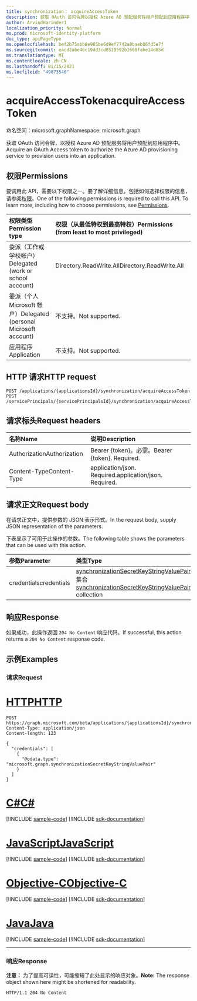 ```yaml
---
title: synchronization： acquireAccessToken
description: 获取 OAuth 访问令牌以授权 Azure AD 预配服务将用户预配到应用程序中
author: ArvindHarinder1
localization_priority: Normal
ms.prod: microsoft-identity-platform
doc_type: apiPageType
ms.openlocfilehash: bef2b75abb8e985be6d9ef7742a8baeb86fd5e7f
ms.sourcegitcommit: eacd2a6e46c19dd3cd8519592b1668fabe14d85d
ms.translationtype: MT
ms.contentlocale: zh-CN
ms.lasthandoff: 01/15/2021
ms.locfileid: "49873540"
---
```

# <a name="acquireaccesstoken"></a><span data-ttu-id="66586-103">acquireAccessToken</span><span class="sxs-lookup"><span data-stu-id="66586-103">acquireAccessToken</span></span>
<span data-ttu-id="66586-104">命名空间：microsoft.graph</span><span class="sxs-lookup"><span data-stu-id="66586-104">Namespace: microsoft.graph</span></span>

<span data-ttu-id="66586-105">获取 OAuth 访问令牌，以授权 Azure AD 预配服务将用户预配到应用程序中。</span><span class="sxs-lookup"><span data-stu-id="66586-105">Acquire an OAuth Access token to authorize the Azure AD provisioning service to provision users into an application.</span></span>

## <a name="permissions"></a><span data-ttu-id="66586-106">权限</span><span class="sxs-lookup"><span data-stu-id="66586-106">Permissions</span></span>
<span data-ttu-id="66586-p101">要调用此 API，需要以下权限之一。要了解详细信息，包括如何选择权限的信息，请参阅[权限](/graph/permissions-reference)。</span><span class="sxs-lookup"><span data-stu-id="66586-p101">One of the following permissions is required to call this API. To learn more, including how to choose permissions, see [Permissions](/graph/permissions-reference).</span></span>

|<span data-ttu-id="66586-109">权限类型</span><span class="sxs-lookup"><span data-stu-id="66586-109">Permission type</span></span>|<span data-ttu-id="66586-110">权限（从最低特权到最高特权）</span><span class="sxs-lookup"><span data-stu-id="66586-110">Permissions (from least to most privileged)</span></span>|
|:---|:---|
|<span data-ttu-id="66586-111">委派（工作或学校帐户）</span><span class="sxs-lookup"><span data-stu-id="66586-111">Delegated (work or school account)</span></span>|<span data-ttu-id="66586-112">Directory.ReadWrite.All</span><span class="sxs-lookup"><span data-stu-id="66586-112">Directory.ReadWrite.All</span></span>|
|<span data-ttu-id="66586-113">委派（个人 Microsoft 帐户）</span><span class="sxs-lookup"><span data-stu-id="66586-113">Delegated (personal Microsoft account)</span></span>|<span data-ttu-id="66586-114">不支持。</span><span class="sxs-lookup"><span data-stu-id="66586-114">Not supported.</span></span>|
|<span data-ttu-id="66586-115">应用程序</span><span class="sxs-lookup"><span data-stu-id="66586-115">Application</span></span>|<span data-ttu-id="66586-116">不支持。</span><span class="sxs-lookup"><span data-stu-id="66586-116">Not supported.</span></span>|

## <a name="http-request"></a><span data-ttu-id="66586-117">HTTP 请求</span><span class="sxs-lookup"><span data-stu-id="66586-117">HTTP request</span></span>

<!-- {
  "blockType": "ignored"
}
-->
``` http
POST /applications/{applicationsId}/synchronization/acquireAccessToken
POST /servicePrincipals/{servicePrincipalsId}/synchronization/acquireAccessToken
```

## <a name="request-headers"></a><span data-ttu-id="66586-118">请求标头</span><span class="sxs-lookup"><span data-stu-id="66586-118">Request headers</span></span>
|<span data-ttu-id="66586-119">名称</span><span class="sxs-lookup"><span data-stu-id="66586-119">Name</span></span>|<span data-ttu-id="66586-120">说明</span><span class="sxs-lookup"><span data-stu-id="66586-120">Description</span></span>|
|:---|:---|
|<span data-ttu-id="66586-121">Authorization</span><span class="sxs-lookup"><span data-stu-id="66586-121">Authorization</span></span>|<span data-ttu-id="66586-p102">Bearer {token}。必需。</span><span class="sxs-lookup"><span data-stu-id="66586-p102">Bearer {token}. Required.</span></span>|
|<span data-ttu-id="66586-124">Content-Type</span><span class="sxs-lookup"><span data-stu-id="66586-124">Content-Type</span></span>|<span data-ttu-id="66586-p103">application/json. Required.</span><span class="sxs-lookup"><span data-stu-id="66586-p103">application/json. Required.</span></span>|

## <a name="request-body"></a><span data-ttu-id="66586-127">请求正文</span><span class="sxs-lookup"><span data-stu-id="66586-127">Request body</span></span>
<span data-ttu-id="66586-128">在请求正文中，提供参数的 JSON 表示形式。</span><span class="sxs-lookup"><span data-stu-id="66586-128">In the request body, supply JSON representation of the parameters.</span></span>

<span data-ttu-id="66586-129">下表显示了可用于此操作的参数。</span><span class="sxs-lookup"><span data-stu-id="66586-129">The following table shows the parameters that can be used with this action.</span></span>

|<span data-ttu-id="66586-130">参数</span><span class="sxs-lookup"><span data-stu-id="66586-130">Parameter</span></span>|<span data-ttu-id="66586-131">类型</span><span class="sxs-lookup"><span data-stu-id="66586-131">Type</span></span>|<span data-ttu-id="66586-132">Description</span><span class="sxs-lookup"><span data-stu-id="66586-132">Description</span></span>|
|:---|:---|:---|
|<span data-ttu-id="66586-133">credentials</span><span class="sxs-lookup"><span data-stu-id="66586-133">credentials</span></span>|<span data-ttu-id="66586-134">[synchronizationSecretKeyStringValuePair](../resources/synchronization-secretkeystringvaluepair.md) 集合</span><span class="sxs-lookup"><span data-stu-id="66586-134">[synchronizationSecretKeyStringValuePair](../resources/synchronization-secretkeystringvaluepair.md) collection</span></span>|<span data-ttu-id="66586-135">表示单个密码值。</span><span class="sxs-lookup"><span data-stu-id="66586-135">Represents a single secret value.</span></span>|



## <a name="response"></a><span data-ttu-id="66586-136">响应</span><span class="sxs-lookup"><span data-stu-id="66586-136">Response</span></span>

<span data-ttu-id="66586-137">如果成功，此操作返回 `204 No Content` 响应代码。</span><span class="sxs-lookup"><span data-stu-id="66586-137">If successful, this action returns a `204 No Content` response code.</span></span>

## <a name="examples"></a><span data-ttu-id="66586-138">示例</span><span class="sxs-lookup"><span data-stu-id="66586-138">Examples</span></span>

### <a name="request"></a><span data-ttu-id="66586-139">请求</span><span class="sxs-lookup"><span data-stu-id="66586-139">Request</span></span>

# <a name="http"></a>[<span data-ttu-id="66586-140">HTTP</span><span class="sxs-lookup"><span data-stu-id="66586-140">HTTP</span></span>](#tab/http)
<!-- {
  "blockType": "request",
  "name": "synchronization_acquireaccesstoken"
}
-->
``` http
POST https://graph.microsoft.com/beta/applications/{applicationsId}/synchronization/acquireAccessToken
Content-Type: application/json
Content-length: 123

{
  "credentials": [
    {
      "@odata.type": "microsoft.graph.synchronizationSecretKeyStringValuePair"
    }
  ]
}
```
# <a name="c"></a>[<span data-ttu-id="66586-141">C#</span><span class="sxs-lookup"><span data-stu-id="66586-141">C#</span></span>](#tab/csharp)
[!INCLUDE [sample-code](../includes/snippets/csharp/synchronization-acquireaccesstoken-csharp-snippets.md)]
[!INCLUDE [sdk-documentation](../includes/snippets/snippets-sdk-documentation-link.md)]

# <a name="javascript"></a>[<span data-ttu-id="66586-142">JavaScript</span><span class="sxs-lookup"><span data-stu-id="66586-142">JavaScript</span></span>](#tab/javascript)
[!INCLUDE [sample-code](../includes/snippets/javascript/synchronization-acquireaccesstoken-javascript-snippets.md)]
[!INCLUDE [sdk-documentation](../includes/snippets/snippets-sdk-documentation-link.md)]

# <a name="objective-c"></a>[<span data-ttu-id="66586-143">Objective-C</span><span class="sxs-lookup"><span data-stu-id="66586-143">Objective-C</span></span>](#tab/objc)
[!INCLUDE [sample-code](../includes/snippets/objc/synchronization-acquireaccesstoken-objc-snippets.md)]
[!INCLUDE [sdk-documentation](../includes/snippets/snippets-sdk-documentation-link.md)]

# <a name="java"></a>[<span data-ttu-id="66586-144">Java</span><span class="sxs-lookup"><span data-stu-id="66586-144">Java</span></span>](#tab/java)
[!INCLUDE [sample-code](../includes/snippets/java/synchronization-acquireaccesstoken-java-snippets.md)]
[!INCLUDE [sdk-documentation](../includes/snippets/snippets-sdk-documentation-link.md)]

---



### <a name="response"></a><span data-ttu-id="66586-145">响应</span><span class="sxs-lookup"><span data-stu-id="66586-145">Response</span></span>
<span data-ttu-id="66586-146">**注意：** 为了提高可读性，可能缩短了此处显示的响应对象。</span><span class="sxs-lookup"><span data-stu-id="66586-146">**Note:** The response object shown here might be shortened for readability.</span></span>
<!-- {
  "blockType": "response",
  "truncated": true
}
-->
``` http
HTTP/1.1 204 No Content
```


